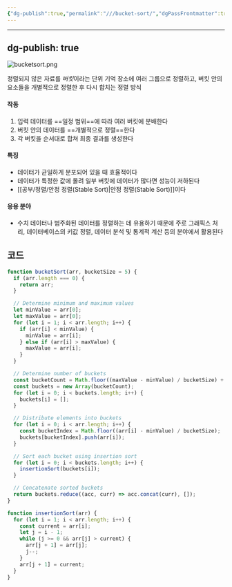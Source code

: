 ```yaml
---
{"dg-publish":true,"permalink":"///bucket-sort/","dgPassFrontmatter":true}
---
```



---
dg-publish: true
---
![bucketsort.png](/img/user/%EC%B2%A8%EB%B6%80%ED%8C%8C%EC%9D%BC/bucketsort.png)

정렬되지 않은 자료를 *버킷*이라는 단위 기억 장소에 여러 그룹으로 정렬하고,
버킷 안의 요소들을 개별적으로 정렬한 후 다시 합치는 정렬 방식

#### 작동
1) 입력 데이터를 ==일정 범위==에 따라 여러 버킷에 분배한다
2) 버킷 안의 데이터를 ==개별적으로 정렬==한다
3) 각 버킷을 순서대로 합쳐 최종 결과를 생성한다

#### 특징
- 데이터가 균일하게 분포되어 있을 때 효율적이다
- 데이터가 특정한 값에 몰려 일부 버킷에 데이터가 많다면 성능이 저하된다
- [[공부/정렬/안정 정렬(Stable Sort)\|안정 정렬(Stable Sort)]]이다

#### 응용 분야
- 수치 데이터나 범주화된 데이터를 정렬하는 데 유용하기 때문에
  주로 그래픽스 처리, 데이터베이스의 키값 정렬, 데이터 분석 및 통계적 계산 등의 분야에서 활용된다

## 코드
```jsx
function bucketSort(arr, bucketSize = 5) {
  if (arr.length === 0) {
    return arr;
  }

  // Determine minimum and maximum values
  let minValue = arr[0];
  let maxValue = arr[0];
  for (let i = 1; i < arr.length; i++) {
    if (arr[i] < minValue) {
      minValue = arr[i];
    } else if (arr[i] > maxValue) {
      maxValue = arr[i];
    }
  }

  // Determine number of buckets
  const bucketCount = Math.floor((maxValue - minValue) / bucketSize) + 1;
  const buckets = new Array(bucketCount);
  for (let i = 0; i < buckets.length; i++) {
    buckets[i] = [];
  }

  // Distribute elements into buckets
  for (let i = 0; i < arr.length; i++) {
    const bucketIndex = Math.floor((arr[i] - minValue) / bucketSize);
    buckets[bucketIndex].push(arr[i]);
  }

  // Sort each bucket using insertion sort
  for (let i = 0; i < buckets.length; i++) {
    insertionSort(buckets[i]);
  }

  // Concatenate sorted buckets
  return buckets.reduce((acc, curr) => acc.concat(curr), []);
}

function insertionSort(arr) {
  for (let i = 1; i < arr.length; i++) {
    const current = arr[i];
    let j = i - 1;
    while (j >= 0 && arr[j] > current) {
      arr[j + 1] = arr[j];
      j--;
    }
    arr[j + 1] = current;
  }
}
```